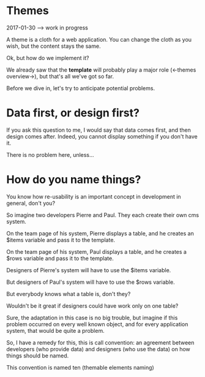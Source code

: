 Themes
====================
2017-01-30 --> work in progress




A theme is a cloth for a web application.
You can change the cloth as you wish, but the content stays the same.



Ok, but how do we implement it?


We already saw that the **template** will probably play a major role (<-themes overview->),
but that's all we've got so far.


Before we dive in, let's try to anticipate potential problems.


Data first, or design first?
================================

If you ask this question to me, I would say that data comes first, and then design comes after.
Indeed, you cannot display something if you don't have it.

There is no problem here, unless...


How do you name things?
=========================

You know how re-usability is an important concept in development in general, don't you?


So imagine two developers Pierre and Paul.
They each create their own cms system.

On the team page of his system, Pierre displays a table, and he creates an $items variable and pass it to the template.

On the team page of his system, Paul displays a table, and he creates a $rows variable and pass it to the template.


Designers of Pierre's system will have to use the $items variable.

But designers of Paul's system will have to use the $rows variable.


But everybody knows what a table is, don't they?

Wouldn't be it great if designers could have work only on one table?

Sure, the adaptation in this case is no big trouble, but imagine if this problem occurred on
every well known object, and for every application system, that would be quite a problem.



So, I have a remedy for this, this is call convention: an agreement between developers (who provide data)
and designers (who use the data) on how things should be named.

This convention is named ten (themable elements naming)



















